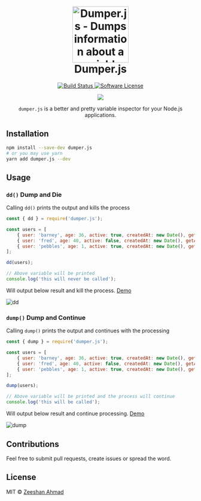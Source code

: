 <h1 align="center">
	<img height="150" src="https://cdn.rawgit.com/ziishaned/dumper.js/master/logo.svg" alt="Dumper.js - Dumps information about a variable" />
	<br> Dumper.js
</h1>
<p align="center">
  <a href="https://travis-ci.org/ziishaned/dumper.js">
		<img src="https://img.shields.io/travis/ziishaned/dumper.js/master.svg" alt="Build Status">
	</a>
	<a href="https://github.com/ziishaned/dumper.js">
		<img src="https://img.shields.io/badge/license-MIT-brightgreen.svg" alt="Software License">
	</a>
</p>
<p align="center">
  <a href="https://github.com/ziishaned">
    <img src="https://img.shields.io/github/followers/ziishaned.svg?label=Follow%20%40ziishaned&style=social" />
  </a>
</p>

<p align="center"><code>dumper.js</code> is a better and pretty variable inspector for your Node.js applications.</p>

## Installation

```bash
npm install --save-dev dumper.js
# or you may use yarn
yarn add dumper.js --dev
```

## Usage

### `dd()` Dump and Die

Calling `dd()` prints the output and kills the process

```js
const { dd } = require('dumper.js');

const users = [
    { user: 'barney', age: 36, active: true, createdAt: new Date(), getAge: () => this.age },
    { user: 'fred', age: 40, active: false, createdAt: new Date(), getAge: () => this.age },
    { user: 'pebbles', age: 1, active: true, createdAt: new Date(), getAge: () => this.age }
];

dd(users);

// Above variable will be printed
console.log('this will never be called');
```

Will output below result and kill the process. [Demo](https://runkit.com/ziishaned/5cc95de6c01d42001ae5eed5)

![dd](https://i.imgur.com/iKIel4s.png)

### `dump()` Dump and Continue

Calling `dump()` prints the output and continues with the processing

```js
const { dump } = require('dumper.js');

const users = [
    { user: 'barney', age: 36, active: true, createdAt: new Date(), getAge: () => this.age },
    { user: 'fred', age: 40, active: false, createdAt: new Date(), getAge: () => this.age },
    { user: 'pebbles', age: 1, active: true, createdAt: new Date(), getAge: () => this.age }
];

dump(users);

// Above variable will be printed and the process will continue
console.log('this will be called');
```

Will output below result and continue processing. [Demo](https://runkit.com/ziishaned/5cc95f368838bf001bb9a6b1)

![dump](https://i.imgur.com/x048cf6.png)

## Contributions

Feel free to submit pull requests, create issues or spread the word.

## License

MIT &copy; [Zeeshan Ahmad](https://twitter.com/ziishaned)
